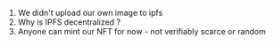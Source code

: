 1. We didn't upload our own image to ipfs
2. Why is IPFS decentralized ?
3. Anyone can mint our NFT for now - not verifiably scarce or random